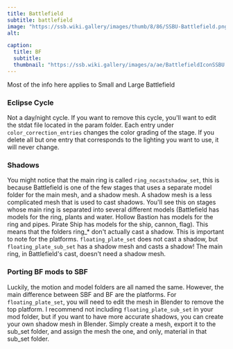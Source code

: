 ```yaml
---
title: Battlefield
subtitle: battlefield
image: "https://ssb.wiki.gallery/images/thumb/8/86/SSBU-Battlefield.png/800px-SSBU-Battlefield.png"
alt: 

caption:
  title: BF
  subtitle: 
  thumbnail: "https://ssb.wiki.gallery/images/a/ae/BattlefieldIconSSBU.png"
---
```

Most of the info here applies to Small and Large Battlefield
### Eclipse Cycle
Not a day/night cycle. If you want to remove this cycle, you'll want to edit the stdat file located in the param folder. Each entry under `color_correction_entries` changes the color grading of the stage. If you delete all but one entry that corresponds to the lighting you want to use, it will never change.
### Shadows
You might notice that the main ring is called `ring_nocastshadow_set`, this is because Battlefield is one of the few stages that uses a separate model folder for the main mesh, and a shadow mesh. A shadow mesh is a less complicated mesh that is used to cast shadows. You'll see this on stages whose main ring is separated into several different models (Battlefield has models for the ring, plants and water. Hollow Bastion has models for the ring and pipes. Pirate Ship has models for the ship, cannon, flag). This means that the folders ring_* don't actually cast a shadow. This is important to note for the platforms. `floating_plate_set` does not cast a shadow, but `floating_plate_sub_set` has a shadow mesh and casts a shadow! The main ring, in Battlefield's cast, doesn't need a shadow mesh.
### Porting BF mods to SBF
Luckily, the motion and model folders are all named the same. However, the main difference between SBF and BF are the platforms. For `floating_plate_set`, you will need to edit the mesh in Blender to remove the top platform. I recommend not including `floating_plate_sub_set` in your mod folder, but if you want to have more accurate shadows, you can create your own shadow mesh in Blender. Simply create a mesh, export it to the sub_set folder, and assign the mesh the one, and only, material in that sub_set folder.
